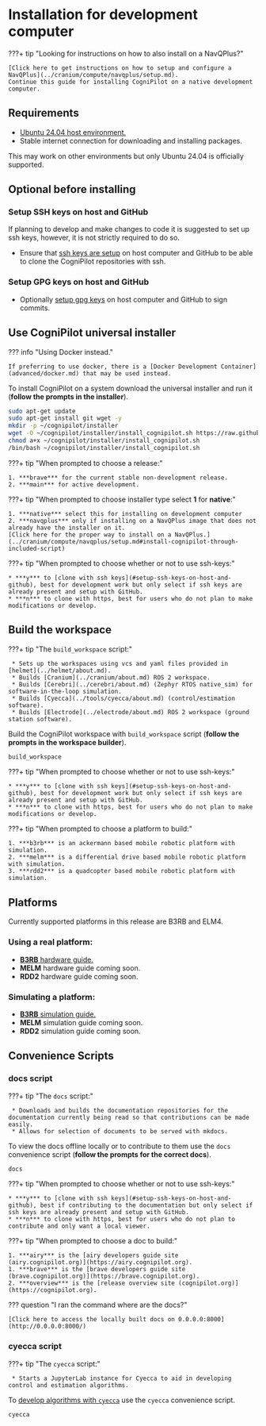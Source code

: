 # Installation for development computer

???+ tip "Looking for instructions on how to also install on a NavQPlus?"
    
    [Click here to get instructions on how to setup and configure a NavQPlus](../cranium/compute/navqplus/setup.md).
    Continue this guide for installing CogniPilot on a native development computer.

## Requirements

* [Ubuntu 24.04 host environment.](https://ubuntu.com/download/desktop)
* Stable internet connection for downloading and installing packages.

This may work on other environments but only Ubuntu 24.04 is officially supported.

## Optional before installing
### Setup SSH keys on host and GitHub

If planning to develop and make changes to code it is suggested to set up ssh keys, however, it is not strictly required to do so.

* Ensure that [ssh keys are setup](https://docs.github.com/en/authentication/connecting-to-github-with-ssh) on host computer and GitHub to be able to clone the CogniPilot repositories with ssh.

### Setup GPG keys on host and GitHub

* Optionally [setup gpg keys](https://docs.github.com/articles/generating-a-gpg-key/) on host computer and GitHub to sign commits.

## Use CogniPilot universal installer
??? info "Using Docker instead."

    If preferring to use docker, there is a [Docker Development Container](advanced/docker.md) that may be used instead.

To install CogniPilot on a system download the universal installer and run it (**follow the prompts in the installer**).

```bash title="Download and run the universal installer:"
sudo apt-get update
sudo apt-get install git wget -y
mkdir -p ~/cognipilot/installer
wget -O ~/cognipilot/installer/install_cognipilot.sh https://raw.githubusercontent.com/CogniPilot/helmet/main/install/install_cognipilot.sh
chmod a+x ~/cognipilot/installer/install_cognipilot.sh
/bin/bash ~/cognipilot/installer/install_cognipilot.sh
```

???+ tip "When prompted to choose a release:"

    1. ***brave*** for the current stable non-development release.
    2. ***main*** for active development.

???+ tip "When prompted to choose installer type select **1** for **native**:"

    1. ***native*** select this for installing on development computer
    2. ***navqplus*** only if installing on a NavQPlus image that does not already have the installer on it.
    [Click here for the proper way to install on a NavQPlus.](../cranium/compute/navqplus/setup.md#install-cognipilot-through-included-script)

???+ tip "When prompted to choose whether or not to use ssh-keys:"

    * ***y*** to [clone with ssh keys](#setup-ssh-keys-on-host-and-github), best for development work but only select if ssh keys are already present and setup with GitHub.
    * ***n*** to clone with https, best for users who do not plan to make modifications or develop.


## Build the workspace

???+ tip "The `build_workspace` script:"

     * Sets up the workspaces using vcs and yaml files provided in [helmet](../helmet/about.md).
     * Builds [Cranium](../cranium/about.md) ROS 2 workspace.
     * Builds [Cerebri](../cerebri/about.md) (Zephyr RTOS native_sim) for software-in-the-loop simulation.
     * Builds [Cyecca](../tools/cyecca/about.md) (control/estimation software).
     * Builds [Electrode](../electrode/about.md) ROS 2 workspace (ground station software).

Build the CogniPilot workspace with `build_workspace` script (**follow the prompts in the workspace builder**).

```bash title="Run the build_workspace script:"
build_workspace
```

???+ tip "When prompted to choose whether or not to use ssh-keys:"

    * ***y*** to [clone with ssh keys](#setup-ssh-keys-on-host-and-github), best for development work but only select if ssh keys are already present and setup with GitHub.
    * ***n*** to clone with https, best for users who do not plan to make modifications or develop.

???+ tip "When prompted to choose a platform to build:"

    1. ***b3rb*** is an ackermann based mobile robotic platform with simulation.
    2. ***melm*** is a differential drive based mobile robotic platform with simulation.
    3. ***rdd2*** is a quadcopter based mobile robotic platform with simulation.


## Platforms

Currently supported platforms in this release are B3RB and ELM4.

### Using a real platform:

* [**B3RB** hardware guide.](../reference_systems/b3rb/setup.md)
* **MELM** hardware guide coming soon.
* **RDD2** hardware guide coming soon.

### Simulating a platform:

* [**B3RB** simulation guide.](../reference_systems/b3rb/simulation.md)
* **MELM** simulation guide coming soon.
* **RDD2** simulation guide coming soon.

## Convenience Scripts
### docs script

???+ tip "The `docs` script:"

     * Downloads and builds the documentation repositories for the documentation currently being read so that contributions can be made easily.
     * Allows for selection of documents to be served with mkdocs.

To view the docs offline locally or to contribute to them use the `docs` convenience script (**follow the prompts for the correct docs**).

```bash title="Run the docs convenience script:"
docs
```

???+ tip "When prompted to choose whether or not to use ssh-keys:"

    * ***y*** to [clone with ssh keys](#setup-ssh-keys-on-host-and-github), best if contributing to the documentation but only select if ssh keys are already present and setup with GitHub.
    * ***n*** to clone with https, best for users who do not plan to contribute and only want a local viewer.

???+ tip "When prompted to choose a doc to build:"

    1. ***airy*** is the [airy developers guide site (airy.cognipilot.org)](https://airy.cognipilot.org).
    1. ***brave*** is the [brave developers guide site (brave.cognipilot.org)](https://brave.cognipilot.org).
    2. ***overview*** is the [release overview site (cognipilot.org)](https://cognipilot.org).

??? question "I ran the command where are the docs?"

    [Click here to access the locally built docs on 0.0.0.0:8000](http://0.0.0.0:8000/)


### cyecca script

???+ tip "The `cyecca` script:"

     * Starts a JupyterLab instance for Cyecca to aid in developing control and estimation algorithms.

To [develop algorithms with `cyecca`](../tools/cyecca/about.md) use the `cyecca` convenience script.

```bash title="Run the cyeccs convenience script:"
cyecca
```
